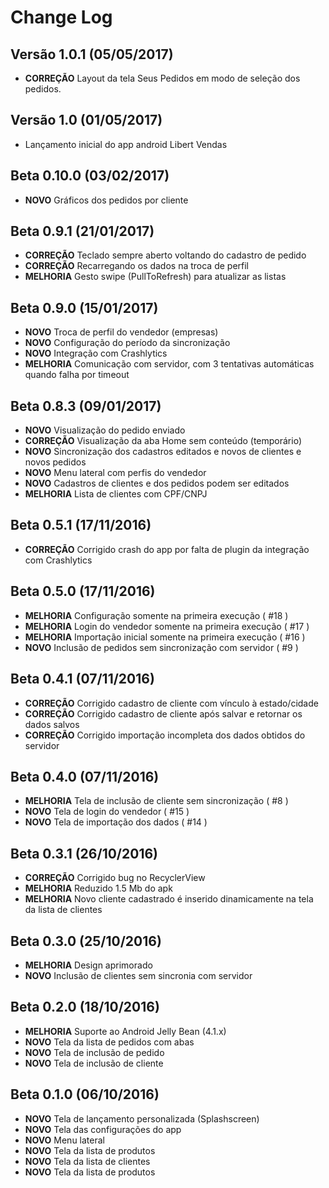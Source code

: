 Change Log
==========

Versão 1.0.1 (05/05/2017)
-----------------------
* **CORREÇÃO** Layout da tela Seus Pedidos em modo de seleção dos pedidos.

Versão 1.0 (01/05/2017)
-----------------------
* Lançamento inicial do app android Libert Vendas

Beta 0.10.0 (03/02/2017)
-----------------------
* **NOVO** Gráficos dos pedidos por cliente

Beta 0.9.1 (21/01/2017)
-----------------------
* **CORREÇÃO** Teclado sempre aberto voltando do cadastro de pedido
* **CORREÇÃO** Recarregando os dados na troca de perfil
* **MELHORIA** Gesto swipe (PullToRefresh) para atualizar as listas

Beta 0.9.0 (15/01/2017)
-----------------------
* **NOVO** Troca de perfil do vendedor (empresas)
* **NOVO** Configuração do período da sincronização
* **NOVO** Integração com Crashlytics
* **MELHORIA** Comunicação com servidor, com 3 tentativas automáticas quando falha por timeout

Beta 0.8.3 (09/01/2017)
-----------------------
* **NOVO** Visualização do pedido enviado
* **CORREÇÃO** Visualização da aba Home sem conteúdo (temporário)
* **NOVO** Sincronização dos cadastros editados e novos de clientes e novos pedidos
* **NOVO** Menu lateral com perfis do vendedor
* **NOVO** Cadastros de clientes e dos pedidos podem ser editados
* **MELHORIA** Lista de clientes com CPF/CNPJ

Beta 0.5.1 (17/11/2016)
-----------------------
* **CORREÇÃO** Corrigido crash do app por falta de plugin da integração com Crashlytics

Beta 0.5.0 (17/11/2016)
-----------------------
* **MELHORIA** Configuração somente na primeira execução ( #18 )
* **MELHORIA** Login do vendedor somente na primeira execução ( #17 )
* **MELHORIA** Importação inicial somente na primeira execução ( #16 )
* **NOVO** Inclusão de pedidos sem sincronização com servidor ( #9 )

Beta 0.4.1 (07/11/2016)
-----------------------
* **CORREÇÃO** Corrigido cadastro de cliente com vínculo à estado/cidade
* **CORREÇÃO** Corrigido cadastro de cliente após salvar e retornar os dados salvos
* **CORREÇÃO** Corrigido importação incompleta dos dados obtidos do servidor

Beta 0.4.0 (07/11/2016)
-----------------------
* **MELHORIA** Tela de inclusão de cliente sem sincronização ( #8 )
* **NOVO** Tela de login do vendedor ( #15 )
* **NOVO** Tela de importação dos dados ( #14 )

Beta 0.3.1 (26/10/2016)
-----------------------
* **CORREÇÃO** Corrigido bug no RecyclerView
* **MELHORIA** Reduzido 1.5 Mb do apk
* **MELHORIA** Novo cliente cadastrado é inserido dinamicamente na tela da lista de clientes

Beta 0.3.0 (25/10/2016)
-----------------------
* **MELHORIA** Design aprimorado
* **NOVO** Inclusão de clientes sem sincronia com servidor

Beta 0.2.0 (18/10/2016)
-----------------------
* **MELHORIA** Suporte ao Android Jelly Bean (4.1.x)
* **NOVO** Tela da lista de pedidos com abas
* **NOVO** Tela de inclusão de pedido
* **NOVO** Tela de inclusão de cliente

Beta 0.1.0 (06/10/2016)
-----------------------
* **NOVO** Tela de lançamento personalizada (Splashscreen)
* **NOVO** Tela das configurações do app
* **NOVO** Menu lateral
* **NOVO** Tela da lista de produtos
* **NOVO** Tela da lista de clientes
* **NOVO** Tela da lista de produtos
